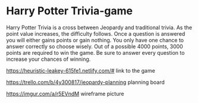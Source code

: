 # Harry Potter Trivia-game

Harry Potter Trivia is a cross between Jeopardy and traditional trivia. As the point value increases, the difficulty follows. 
Once a question is answered you will either gains points or gain nothing. You only have one chance to answer correctly so choose wisely. 
Out of a possible 4000 points, 3000 points are required to win the game. Be sure to answer every question to increase your chances of winning.


https://heuristic-leakey-615fe1.netlify.com/#
link to the game

https://trello.com/b/4y300817/jeopardy-planning
planning board

https://imgur.com/a/r5EVndM 
wireframe picture
